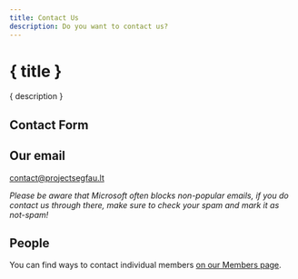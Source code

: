 ```yaml
---
title: Contact Us
description: Do you want to contact us?
---
```


<script lang="ts">
    import ContactForm from "$lib/ContactForm.svelte";
</script>

# { title }

{ description }

## Contact Form

<ContactForm />

## Our email

[contact@projectsegfau.lt](mailto:contact@projectsegfau.lt)

_Please be aware that Microsoft often blocks non-popular emails, if you do contact us through there, make sure to check your spam and mark it as not-spam!_

## People

You can find ways to contact individual members [on our Members page](/members).
